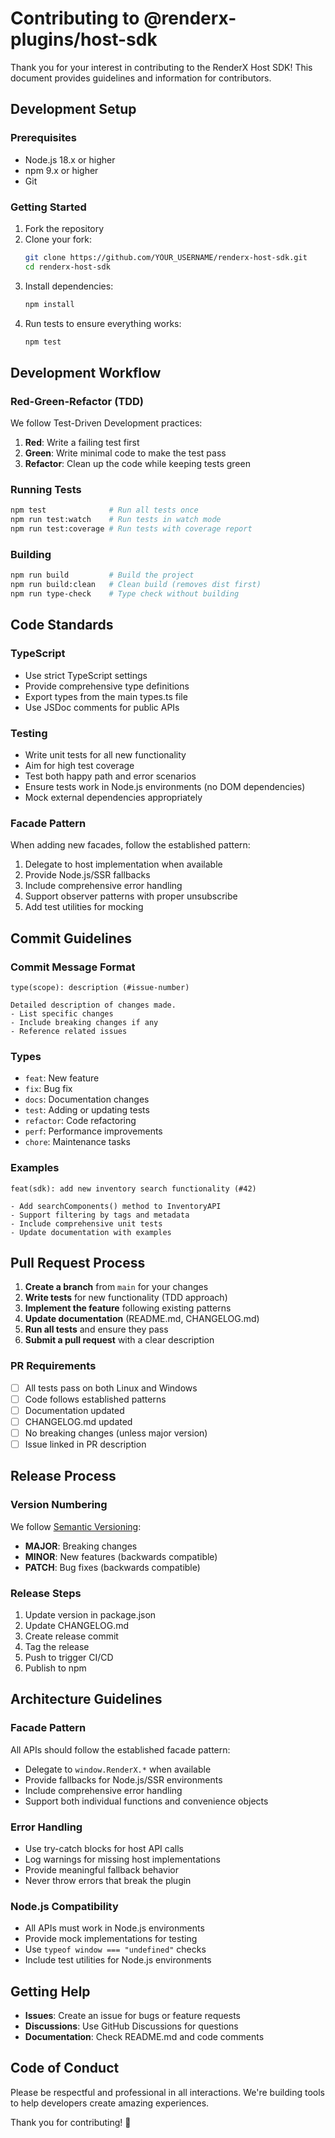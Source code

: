 # Contributing to @renderx-plugins/host-sdk

Thank you for your interest in contributing to the RenderX Host SDK! This document provides guidelines and information for contributors.

## Development Setup

### Prerequisites
- Node.js 18.x or higher
- npm 9.x or higher
- Git

### Getting Started
1. Fork the repository
2. Clone your fork:
   ```bash
   git clone https://github.com/YOUR_USERNAME/renderx-host-sdk.git
   cd renderx-host-sdk
   ```
3. Install dependencies:
   ```bash
   npm install
   ```
4. Run tests to ensure everything works:
   ```bash
   npm test
   ```

## Development Workflow

### Red-Green-Refactor (TDD)
We follow Test-Driven Development practices:

1. **Red**: Write a failing test first
2. **Green**: Write minimal code to make the test pass
3. **Refactor**: Clean up the code while keeping tests green

### Running Tests
```bash
npm test              # Run all tests once
npm run test:watch    # Run tests in watch mode
npm run test:coverage # Run tests with coverage report
```

### Building
```bash
npm run build         # Build the project
npm run build:clean   # Clean build (removes dist first)
npm run type-check    # Type check without building
```

## Code Standards

### TypeScript
- Use strict TypeScript settings
- Provide comprehensive type definitions
- Export types from the main types.ts file
- Use JSDoc comments for public APIs

### Testing
- Write unit tests for all new functionality
- Aim for high test coverage
- Test both happy path and error scenarios
- Ensure tests work in Node.js environments (no DOM dependencies)
- Mock external dependencies appropriately

### Facade Pattern
When adding new facades, follow the established pattern:
1. Delegate to host implementation when available
2. Provide Node.js/SSR fallbacks
3. Include comprehensive error handling
4. Support observer patterns with proper unsubscribe
5. Add test utilities for mocking

## Commit Guidelines

### Commit Message Format
```
type(scope): description (#issue-number)

Detailed description of changes made.
- List specific changes
- Include breaking changes if any
- Reference related issues
```

### Types
- `feat`: New feature
- `fix`: Bug fix
- `docs`: Documentation changes
- `test`: Adding or updating tests
- `refactor`: Code refactoring
- `perf`: Performance improvements
- `chore`: Maintenance tasks

### Examples
```
feat(sdk): add new inventory search functionality (#42)

- Add searchComponents() method to InventoryAPI
- Support filtering by tags and metadata
- Include comprehensive unit tests
- Update documentation with examples
```

## Pull Request Process

1. **Create a branch** from `main` for your changes
2. **Write tests** for new functionality (TDD approach)
3. **Implement the feature** following existing patterns
4. **Update documentation** (README.md, CHANGELOG.md)
5. **Run all tests** and ensure they pass
6. **Submit a pull request** with a clear description

### PR Requirements
- [ ] All tests pass on both Linux and Windows
- [ ] Code follows established patterns
- [ ] Documentation updated
- [ ] CHANGELOG.md updated
- [ ] No breaking changes (unless major version)
- [ ] Issue linked in PR description

## Release Process

### Version Numbering
We follow [Semantic Versioning](https://semver.org/):
- **MAJOR**: Breaking changes
- **MINOR**: New features (backwards compatible)
- **PATCH**: Bug fixes (backwards compatible)

### Release Steps
1. Update version in package.json
2. Update CHANGELOG.md
3. Create release commit
4. Tag the release
5. Push to trigger CI/CD
6. Publish to npm

## Architecture Guidelines

### Facade Pattern
All APIs should follow the established facade pattern:
- Delegate to `window.RenderX.*` when available
- Provide fallbacks for Node.js/SSR environments
- Include comprehensive error handling
- Support both individual functions and convenience objects

### Error Handling
- Use try-catch blocks for host API calls
- Log warnings for missing host implementations
- Provide meaningful fallback behavior
- Never throw errors that break the plugin

### Node.js Compatibility
- All APIs must work in Node.js environments
- Provide mock implementations for testing
- Use `typeof window === "undefined"` checks
- Include test utilities for Node.js environments

## Getting Help

- **Issues**: Create an issue for bugs or feature requests
- **Discussions**: Use GitHub Discussions for questions
- **Documentation**: Check README.md and code comments

## Code of Conduct

Please be respectful and professional in all interactions. We're building tools to help developers create amazing experiences.

Thank you for contributing! 🚀
